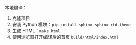 本地编译：

1. 克隆项目
1. 安装 Python 模块：`pip install sphinx sphinx-rtd-theme`
1. 生成 HTML：`make html`
1. 使用浏览器打开编译后的首页 `build/html/index.html`


